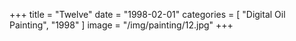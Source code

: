 +++
title = "Twelve"
date = "1998-02-01"
categories = [ "Digital Oil Painting", "1998" ]
image = "/img/painting/12.jpg"
+++

